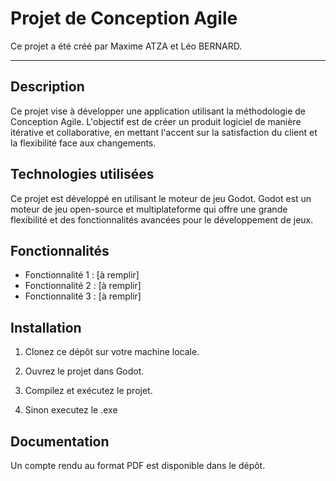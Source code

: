 # Projet de Conception Agile

Ce projet a été créé par Maxime ATZA et Léo BERNARD.

---

## Description

Ce projet vise à développer une application utilisant la méthodologie de Conception Agile. L'objectif est de créer un produit logiciel de manière itérative et collaborative, en mettant l'accent sur la satisfaction du client et la flexibilité face aux changements.

## Technologies utilisées

Ce projet est développé en utilisant le moteur de jeu Godot. Godot est un moteur de jeu open-source et multiplateforme qui offre une grande flexibilité et des fonctionnalités avancées pour le développement de jeux.

## Fonctionnalités

- Fonctionnalité 1 : [à remplir]
- Fonctionnalité 2 : [à remplir]
- Fonctionnalité 3 : [à remplir]

## Installation

1. Clonez ce dépôt sur votre machine locale.
2. Ouvrez le projet dans Godot.
3. Compilez et exécutez le projet.

4. Sinon executez le .exe

## Documentation

Un compte rendu au format PDF est disponible dans le dépôt.
